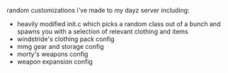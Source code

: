 random customizations i've made to my dayz server including:

* heavily modified init.c which picks a random class out of a bunch and spawns you with a selection of relevant clothing and items
* windstride's clothing pack config
* mmg gear and storage config
* morty's weapons config
* weapon expansion config
